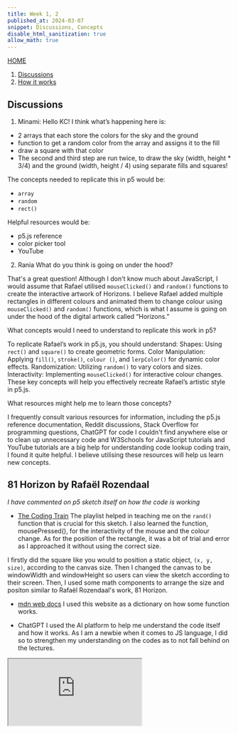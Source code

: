 ```yaml
---
title: Week 1, 2
published_at: 2024-03-07
snippet: Discussions, Concepts
disable_html_sanitization: true
allow_math: true
---
```

[HOME](https://kc-yeo-creative-co-37.deno.dev/)

1. [Discussions](#discussions)
2. [How it works](#81-horizon-by-rafaël-rozendaal)

## Discussions
1. Minami:
Hello KC! 
I think what’s happening here is:
* 2 arrays that each store the colors for the sky and the ground
* function to get a random color from the array and assigns it to the fill
* draw a square with that color
* The second and third step are run twice, to draw the sky (width, height * 3/4) and the ground (width, height / 4) using separate fills and squares!

The concepts needed to replicate this in p5 would be:
* `array`
* `random`
* `rect()`

Helpful resources would be:
* p5.js reference
* color picker tool
* YouTube

2. Rania
What do you think is going on under the hood? 

That's a great question! Although I don't know much about JavaScript, I would assume that Rafael utilised `mouseClicked()` and `random()` functions to create the interactive artwork of Horizons. I believe Rafael added multiple rectangles in different colours and animated them to change colour using `mouseClicked()` and `random()` functions, which is what I assume is going on under the hood of the digital artwork called “Horizons.”

What concepts would I need to understand to replicate this work in p5?

To replicate Rafael’s work in p5.js, you should understand:
Shapes: Using `rect()` and `square()` to create geometric forms.
Color Manipulation: Applying `fill()`, `stroke()`, `colour ()`, and `lerpColor()` for dynamic color effects.
Randomization: Utilizing `random()` to vary colors and sizes.
Interactivity: Implementing `mouseClicked()` for interactive colour changes.
These key concepts will help you effectively recreate Rafael’s artistic style in p5.js.

What resources might help me to learn those concepts?

I frequently consult various resources for information, including the p5.js reference documentation, Reddit discussions, Stack Overflow for programming questions, ChatGPT for code I couldn't find anywhere else or to clean up unnecessary code and W3Schools for JavaScript tutorials and YouTube tutorials are a big help for understanding code lookup coding train, I found it quite helpful. I believe utilising these resources will help us learn new concepts. 

## 81 Horizon by Rafaël Rozendaal

*I have commented on p5 sketch itself on how the code is working*

* [The Coding Train](https://shorturl.at/PQCfr)
The playlist helped in teaching me on the `rand()` function that is crucial for this sketch. I also learned the function, mousePressed(), for the interactivity of the mouse and the colour change. As for the position of the rectangle, it was a bit of trial and error as I approached it without using the correct size. 

I firstly did the square like you would to position a static object, `(x, y, size)`, according to the canvas size. Then I changed the canvas to be windowWidth and windowHeight so users can view the sketch according to their screen. Then, I used some math components to arrange the size and positon similar to Rafaël Rozendaal's work, 81 Horizon.

* [mdn web docs](https://developer.mozilla.org/en-US/docs/Web/JavaScript)
I used this website as a dictionary on how some function works. 

* ChatGPT
I used the AI platform to help me understand the code itself and how it works. As I am a newbie when it comes to JS language, I did so to strengthen my understanding on the codes as to not fall behind on the lectures. 

<iframe id="random_color_generator" src="https://editor.p5js.org/KC-Yeo/full/vnL9hfQua"></iframe>

<script type="module">

    const iframe  = document.getElementById (`random_color_generator`)
    iframe.width  = iframe.parentNode.scrollWidth
    iframe.height = iframe.width * 9 / 16 + 42

</script>

